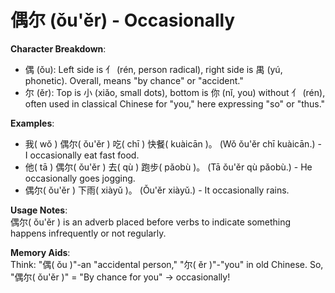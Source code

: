 # **偶尔 (ǒu'ěr) - Occasionally**

**Character Breakdown**:  
- 偶 (ǒu): Left side is 亻 (rén, person radical), right side is 禺 (yú, phonetic). Overall, means "by chance" or "accident."  
- 尔 (ěr): Top is 小 (xiǎo, small dots), bottom is 你 (nǐ, you) without 亻 (rén), often used in classical Chinese for "you," here expressing "so" or "thus."

**Examples**:  
- 我( wǒ ) 偶尔( ǒu'ěr ) 吃( chī ) 快餐( kuàicān )。 (Wǒ ǒu'ěr chī kuàicān.) - I occasionally eat fast food.  
- 他( tā ) 偶尔( ǒu'ěr ) 去( qù ) 跑步( pǎobù )。 (Tā ǒu'ěr qù pǎobù.) - He occasionally goes jogging.  
- 偶尔( ǒu'ěr ) 下雨( xiàyǔ )。 (Ǒu'ěr xiàyǔ.) - It occasionally rains.

**Usage Notes**:  
偶尔( ǒu'ěr ) is an adverb placed before verbs to indicate something happens infrequently or not regularly.

**Memory Aids**:  
Think: "偶( ǒu )"-an "accidental person," "尔( ěr )"-"you" in old Chinese. So, "偶尔( ǒu'ěr )" = "By chance for you" → occasionally!